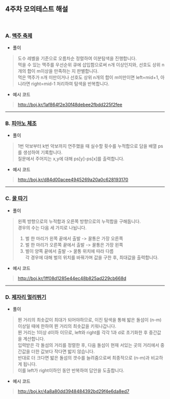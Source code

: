 ## 4주차 모의테스트 해설
<br>

### A. [맥주 축제](https://www.acmicpc.net/problem/17503)
- 풀이
>도수 레벨을 기준으로 오름차순 정렬하여 이분탐색을 진행합니다.<br>
먹을 수 있는 맥주를 우선순위 큐에 삽입함으로써 n개 이상인지와, 선호도 상위 n개의 합이 m이상을 만족하는 지 판별합니다.<br>
먹은 맥주가 n개 미만이거나 선호도 상위 n개의 합이 m미만이면 left=mid+1, 아니라면 right=mid-1 처리하여 탐색을 반복합니다.
- 예시 코드
>http://boj.kr/1af864f2e30f48debee2fbdd225f2fee

****************************

### B. [피아노 체조](https://www.acmicpc.net/problem/21318)
- 풀이
>1번 악보부터 k번 악보까지 연주했을 때 실수할 횟수를 누적합으로 담을 배열 ps를 생성하여 기록합니다.<br>
질문에서 주어지는 x,y에 대해 ps[y]-ps[x]를 출력합니다.
- 예시 코드
>http://boj.kr/d84d00acee4945269a20a0c628193170


****************************

### C. [꿀 따기](https://www.acmicpc.net/problem/21758)
- 풀이
>왼쪽 방향으로의 누적합과 오른쪽 방향으로의 누적합을 구해둡니다.<br>
경우의 수는 다음 세 가지로 나뉩니다.<br>
>1. 벌 한 마리가 왼쪽 끝에서 출발 -> 꿀통은 가장 오른쪽<br>
>2. 벌 한 마리가 오른쪽 끝에서 출발 -> 꿀통은 가장 왼쪽<br>
>3. 벌이 양쪽 끝에서 출발 -> 꿀통 위치에 따라 다름<br>
각 경우에 대해 벌의 위치를 바꿔가며 값을 구한 후, 최대값을 출력합니다.
- 예시 코드
>http://boj.kr/1ff08d1285e44ec48b825ad229cb668d


****************************

### D. [제자리 멀리뛰기](https://www.acmicpc.net/problem/6209)
- 풀이
>뛴 거리의 최솟값이 최대가 되어야하므로, 이진 탐색을 통해 밟은 돌섬이 (n-m)이상일 때에 한하여 뛴 거리의 최솟값을 키워나갑니다.<br>
뛴 거리는 1이상 d이하 이므로, left와 right를 각각 1과 d로 초기화한 후 중간값을 계산합니다.<br>
입력받은 각 돌섬의 거리를 정렬한 후, 다음 돌섬이 현재 서있는 곳의 거리에서 중간값을 더한 값보다 작다면 밟지 않습니다.<br>
반대로 더 크다면 밟은 돌섬의 갯수를 늘려줌으로써 최종적으로 (n-m)과 비교하게 됩니다.<br>
이를 left가 right이하인 동안 반복하여 답안을 도출합니다.
- 예시 코드
>http://boj.kr/4a8a80dd3948484392bd29f4e6da8ed7

